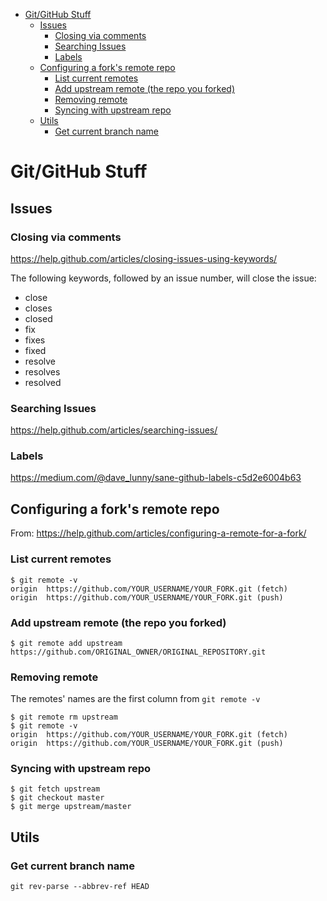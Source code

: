 <!-- TOC depthFrom:1 depthTo:6 withLinks:1 updateOnSave:1 orderedList:0 -->

- [Git/GitHub Stuff](#gitgithub-stuff)
	- [Issues](#issues)
		- [Closing via comments](#closing-via-comments)
		- [Searching Issues](#searching-issues)
		- [Labels](#labels)
	- [Configuring a fork's remote repo](#configuring-a-forks-remote-repo)
		- [List current remotes](#list-current-remotes)
		- [Add upstream remote (the repo you forked)](#add-upstream-remote-the-repo-you-forked)
		- [Removing remote](#removing-remote)
		- [Syncing with upstream repo](#syncing-with-upstream-repo)
	- [Utils](#utils)
		- [Get current branch name](#get-current-branch-name)

<!-- /TOC -->

# Git/GitHub Stuff

## Issues

### Closing via comments

https://help.github.com/articles/closing-issues-using-keywords/

The following keywords, followed by an issue number, will close the issue:

* close
* closes
* closed
* fix
* fixes
* fixed
* resolve
* resolves
* resolved

### Searching Issues

https://help.github.com/articles/searching-issues/

### Labels

https://medium.com/@dave_lunny/sane-github-labels-c5d2e6004b63

## Configuring a fork's remote repo

From: https://help.github.com/articles/configuring-a-remote-for-a-fork/

### List current remotes

```
$ git remote -v
origin  https://github.com/YOUR_USERNAME/YOUR_FORK.git (fetch)
origin  https://github.com/YOUR_USERNAME/YOUR_FORK.git (push)
```

### Add upstream remote (the repo you forked)

```
$ git remote add upstream https://github.com/ORIGINAL_OWNER/ORIGINAL_REPOSITORY.git
```

### Removing remote

The remotes' names are the first column from `git remote -v`

```
$ git remote rm upstream
$ git remote -v
origin  https://github.com/YOUR_USERNAME/YOUR_FORK.git (fetch)
origin  https://github.com/YOUR_USERNAME/YOUR_FORK.git (push)
```

### Syncing with upstream repo

```
$ git fetch upstream
$ git checkout master
$ git merge upstream/master
```

## Utils

### Get current branch name

`git rev-parse --abbrev-ref HEAD`
